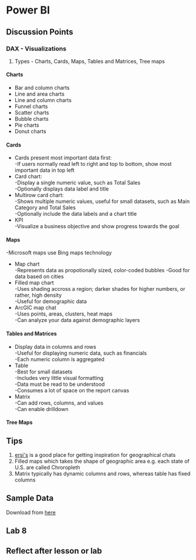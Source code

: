 # Power BI

## Discussion Points
### DAX - Visualizations
1. Types - Charts, Cards, Maps, Tables and Matrices, Tree maps    
#### Charts
- Bar and column charts  
- Line and area charts  
- Line and column charts  
- Funnel charts  
- Scatter charts
- Bubble charts
- Pie charts
- Donut charts
#### Cards
- Cards present most important data first:  
-If users normally read left to right and top to bottom, show most important data in top left  
- Card chart:  
-Display a single numeric value, such as Total Sales  
-Optionally displays data label and title  
- Multirow card chart:  
-Shows multiple numeric values, useful for small datasets, such as Main Category and Total Sales  
-Optionally include the data labels and a chart title  
- KPI  
-Visualize a business objective and show progress towards the goal  
#### Maps
-Microsoft maps use Bing maps technology  
- Map chart  
-Represents data as propotionally sized, color-coded bubbles -Good for data based on cities  
- Filled map chart  
-Uses shading accross a region; darker shades for higher numbers, or rather, high density  
-Useful for demographic data  
- ArcGIC map chat  
-Uses points, areas, clusters, heat maps  
-Can analyze your data against demographic layers  
#### Tables and Matrices  
- Display data in columns and rows  
-Useful for displaying numeric data, such as financials  
-Each numeric column is aggregated  
- Table  
-Best for small datasets  
-Includes very little visual formatting  
-Data must be read to be understood  
-Consumes a lot of space on the report canvas  
- Matrix  
-Can add rows, columns, and values  
-Can enable drilldown  
#### Tree Maps



## Tips  
1. [ersi's](https://www.esri.com) is a good place for getting inspiration for geographical chats  
2. Filled maps which  takes the shape of geographic area e.g. each state of U.S. are called Chroropleth  
3. Matrix typically has dynamic columns and rows, whereas table has fixed columns

## Sample Data
Download from [here](https://docs.microsoft.com/en-us/power-bi/create-reports/sample-datasets)

## Lab 8


## Reflect after lesson or lab
